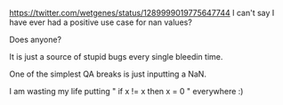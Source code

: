 https://twitter.com/wetgenes/status/1289999019775647744 I can't say I have ever had a positive use case for nan values?

Does anyone?

It is just a source of stupid bugs every single bleedin time.

One of the simplest QA breaks is just inputting a NaN.

I am wasting my life putting " if x != x then x = 0 " everywhere :)